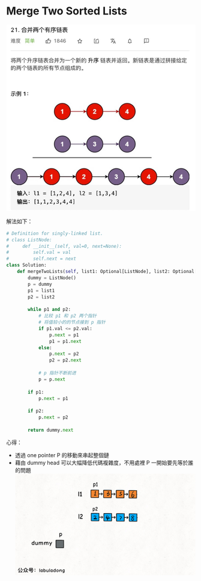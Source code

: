 Merge Two Sorted Lists
===========================

![](21.jpg)

解法如下：
```python
# Definition for singly-linked list.
# class ListNode:
#     def __init__(self, val=0, next=None):
#         self.val = val
#         self.next = next
class Solution:
    def mergeTwoLists(self, list1: Optional[ListNode], list2: Optional[ListNode]) -> Optional[ListNode]:
        dummy = ListNode()
        p = dummy
        p1 = list1
        p2 = list2

        while p1 and p2:
            # 比较 p1 和 p2 两个指针
            # 将值较小的的节点接到 p 指针
            if p1.val <= p2.val:
                p.next = p1
                p1 = p1.next
            else:
                p.next = p2
                p2 = p2.next

            # p 指针不断前进
            p = p.next

        if p1:
            p.next = p1

        if p2:
            p.next = p2

        return dummy.next
```
心得：
- 透過 one pointer P 的移動來串起整個鏈
- 藉由 dummy head 可以大幅降低代碼複雜度，不用處裡 P 一開始要先等於誰的問題
![](21.gif)

